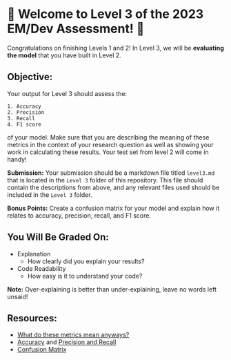# 🦩 Welcome to Level 3 of the 2023 EM/Dev Assessment! 🦩

Congratulations on finishing Levels 1 and 2! In Level 3, we will be **evaluating the model** that you have built in Level 2.

## Objective:

Your output for Level 3 should assess the:

    1. Accuracy
    2. Precision 
    3. Recall
    4. F1 score

of your model. Make sure that you are describing the meaning of these metrics in the context of your research question as well as showing your work in calculating these results. Your test set from level 2 will come in handy!

**Submission:** Your submission should be a markdown file titled `level3.md` that is located in the `Level 3` folder of this repository. This file should contain the descriptions from above, and any relevant files used should be included in the `Level 3` folder.

**Bonus Points:** Create a confusion matrix for your model and explain how it relates to accuracy, precision, recall, and F1 score.

## You Will Be Graded On:
- Explanation
    - How clearly did you explain your results?
- Code Readability
    - How easy is it to understand your code?

**Note:** Over-explaining is better than under-explaining, leave no words left unsaid!

## Resources:

- [What do these metrics mean anyways?](https://medium.com/analytics-vidhya/confusion-matrix-accuracy-precision-recall-f1-score-ade299cf63cd)
- [Accuracy](https://developers.google.com/machine-learning/crash-course/classification/accuracy) and [Precision and Recall](https://developers.google.com/machine-learning/crash-course/classification/precision-and-recall)
- [Confusion Matrix](https://towardsdatascience.com/understanding-confusion-matrix-a9ad42dcfd62)


